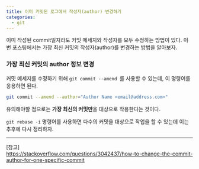```yaml
---
title: 이미 커밋된 로그에서 작성자(author) 변경하기
categories:
  - git
---
```


이미 작성된 commit일지라도 커밋 메세지와 작성자를 모두 수정하는 방법이 있다. 이번 포스팅에서는 가장 최신 커밋의 작성자(author)를 변경하는 방법을 알아보자.

### 가장 최신 커밋의 author 정보 변경

커밋 메세지를 수정하기 위해 ```git commit --amend ```를 사용할 수 있는데, 이 명령어를 응용하면 된다. 

```sh
git commit --amend --author="Author Name <email@address.com>"
```

유의해야할 점으로는 **가장 최신의 커밋만**을 대상으로 작용한다는 것이다.  

```git rebase -i``` 명령어를 사용하면 다수의 커밋을 대상으로 작업을 할 수 있는데 이는 추후에 다시 정리하자.


---
[참고]  
https://stackoverflow.com/questions/3042437/how-to-change-the-commit-author-for-one-specific-commit   

